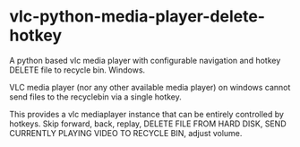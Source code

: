 # vlc-python-media-player-delete-hotkey
A python based vlc media player with configurable navigation and hotkey DELETE file to recycle bin. Windows. 

VLC media player (nor any other available media player) on windows cannot send files to the recyclebin via a single hotkey. 

This provides a vlc mediaplayer instance that can be entirely controlled by hotkeys. Skip forward, back, replay, DELETE FILE FROM HARD DISK, SEND CURRENTLY PLAYING VIDEO TO RECYCLE BIN, adjust volume. 
